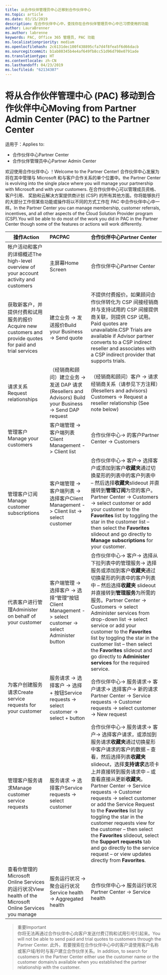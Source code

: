 ```yaml
---
title: 从合作伙伴管理员中心迁移到合作伙伴中心
ms.topic: article
ms.date: 03/15/2019
description: 在合作伙伴中心中，查找你在合作伙伴管理员中心中已习惯使用的功能
author: LauraBrenner
ms.author: labrenne
keywords: PAC, Office 365 管理员, PAC 功能
ms.localizationpriority: medium
ms.openlocfilehash: 2c6131dec100f438895cfa7d4f8fea5f6d66dacb
ms.sourcegitcommit: b1ab80345b4e4af649fb8cc51d96d798e0791ade
ms.translationtype: HT
ms.contentlocale: zh-CN
ms.lasthandoff: 04/23/2019
ms.locfileid: "62134307"
---
```

# <a name="moving-from-partner-admin-center-pac-to-the-partner-center"></a><span data-ttu-id="b59bf-104">将从合作伙伴管理中心 (PAC) 移动到合作伙伴中心</span><span class="sxs-lookup"><span data-stu-id="b59bf-104">Moving from Partner Admin Center (PAC) to the Partner Center</span></span>

<span data-ttu-id="b59bf-105">适用于：</span><span class="sxs-lookup"><span data-stu-id="b59bf-105">Applies to:</span></span>
- <span data-ttu-id="b59bf-106">合作伙伴中心</span><span class="sxs-lookup"><span data-stu-id="b59bf-106">Partner Center</span></span>
- <span data-ttu-id="b59bf-107">合作伙伴管理员中心</span><span class="sxs-lookup"><span data-stu-id="b59bf-107">Partner Admin Center</span></span>

<span data-ttu-id="b59bf-108">欢迎使用合作伙伴中心 ！</span><span class="sxs-lookup"><span data-stu-id="b59bf-108">Welcome to the Partner Center!</span></span> <span data-ttu-id="b59bf-109">合作伙伴中心发展为将在其中管理与 Microsoft 和与客户合作关系的单个位置中。</span><span class="sxs-lookup"><span data-stu-id="b59bf-109">the Partner Center is evolving into the single place where you will manage your partnership with Microsoft and with your customers.</span></span> <span data-ttu-id="b59bf-110">在合作伙伴中心可以管理成员资格、 客户引用、 奖励和云解决方案提供商计划 (CSP) 的所有其他方面。你将能够执行的大部分工作但某些功能或操作将以不同的方式工作在 PAC 中合作伙伴中心中一样。</span><span class="sxs-lookup"><span data-stu-id="b59bf-110">In the Partner Center you can manage membership, customer referrals, incentives, and all other aspects of the Cloud Solution Provider program (CSP).You will be able to do most of the work you did in PAC in the Partner Center though some of the features or actions will work differently.</span></span> 


|<span data-ttu-id="b59bf-111">**操作**</span><span class="sxs-lookup"><span data-stu-id="b59bf-111">**Action**</span></span>   |<span data-ttu-id="b59bf-112">**PAC**</span><span class="sxs-lookup"><span data-stu-id="b59bf-112">**PAC**</span></span>   |<span data-ttu-id="b59bf-113">**合作伙伴中心**</span><span class="sxs-lookup"><span data-stu-id="b59bf-113">**Partner Center**</span></span>   |
|--------------|:--------------|:---------------|
|<span data-ttu-id="b59bf-114">帐户活动和客户的详细概述</span><span class="sxs-lookup"><span data-stu-id="b59bf-114">The high-level overview of your account activity and customers</span></span>|<span data-ttu-id="b59bf-115">主屏幕</span><span class="sxs-lookup"><span data-stu-id="b59bf-115">Home Screen</span></span>|<span data-ttu-id="b59bf-116">合作伙伴中心</span><span class="sxs-lookup"><span data-stu-id="b59bf-116">Partner Center</span></span>|
|<span data-ttu-id="b59bf-117">获取新客户，并提供付费和试用服务的报价</span><span class="sxs-lookup"><span data-stu-id="b59bf-117">Acquire new customers and provide quotes for paid and trial services</span></span>|<span data-ttu-id="b59bf-118">建立业务 -> 发送报价</span><span class="sxs-lookup"><span data-stu-id="b59bf-118">Build your Business -> Send quote</span></span>|<span data-ttu-id="b59bf-119">不提供付费报价。如果顾问合作伙伴转化为 CSP 间接经销商并与支持试用的 CSP 间接提供商关联，则提供 CSP 试用。</span><span class="sxs-lookup"><span data-stu-id="b59bf-119">Paid quotes are unavailable.CSP Trials are available if Advisor partner converts to a CSP indirect reseller and associates with a CSP indirect provider that supports trials.</span></span> |
|<span data-ttu-id="b59bf-120">请求关系</span><span class="sxs-lookup"><span data-stu-id="b59bf-120">Request relationships</span></span>|<span data-ttu-id="b59bf-121">（经销商和顾问）建立业务 -> 发送 DAP 请求</span><span class="sxs-lookup"><span data-stu-id="b59bf-121">(Resellers and Advisors) Build your Business -> Send DAP request</span></span>|<span data-ttu-id="b59bf-122">（经销商和顾问）客户 -> 请求经销商关系（请参见下方注释）</span><span class="sxs-lookup"><span data-stu-id="b59bf-122">(Resellers and advisors) Customers -> Request a reseller relationship (See note below)</span></span>|
|<span data-ttu-id="b59bf-123">管理客户</span><span class="sxs-lookup"><span data-stu-id="b59bf-123">Manage your customers</span></span>|<span data-ttu-id="b59bf-124">客户端管理 -> 客户端列表</span><span class="sxs-lookup"><span data-stu-id="b59bf-124">Client Management -> Client list</span></span>|<span data-ttu-id="b59bf-125">合作伙伴中心-> 的客户</span><span class="sxs-lookup"><span data-stu-id="b59bf-125">Partner Center -> Customers</span></span>|
|<span data-ttu-id="b59bf-126">管理客户订阅</span><span class="sxs-lookup"><span data-stu-id="b59bf-126">Manage customer subscriptions</span></span>|<span data-ttu-id="b59bf-127">客户端管理 -> 客户端列表 -> 选择客户</span><span class="sxs-lookup"><span data-stu-id="b59bf-127">Client Management -> Client list -> select customer</span></span>|<span data-ttu-id="b59bf-128">合作伙伴中心-> 客户-> 选择客户或添加到客户**收藏夹**通过切换星形的列表中的客户列表中 – 然后选择**收藏夹**slideout 并直接转到**管理订阅**为您的客户。</span><span class="sxs-lookup"><span data-stu-id="b59bf-128">Partner Center -> Customers -> select customer or add your customer to the **Favorites** list by toggling the star in the customer list – then select the **Favorites** slideout and go directly to **Manage subscriptions** for your customer.</span></span>|
|<span data-ttu-id="b59bf-129">代表客户进行管理</span><span class="sxs-lookup"><span data-stu-id="b59bf-129">Administer on behalf of your customer</span></span>|<span data-ttu-id="b59bf-130">客户端管理 -> 选择客户 -> 选择“管理”按钮</span><span class="sxs-lookup"><span data-stu-id="b59bf-130">Client Management -> select customer -> select Administer button</span></span>|<span data-ttu-id="b59bf-131">合作伙伴中心-> 客户-> 选择从下拉列表中的管理服务-> 选择服务或添加到客户**收藏夹**通过切换星形的列表中的客户列表中 – 然后选择**收藏夹** slideout 并直接转到**管理服务**为所需的服务。</span><span class="sxs-lookup"><span data-stu-id="b59bf-131">Partner Center -> Customers -> select Administer services from drop-down list -> select service or add your customer to the **Favorites** list by toggling the star in the customer list – then select the **Favorites** slideout and go directly to **Administer services** for the required service.</span></span>|
|<span data-ttu-id="b59bf-132">为客户创建服务请求</span><span class="sxs-lookup"><span data-stu-id="b59bf-132">Create service requests for your customer</span></span>|<span data-ttu-id="b59bf-133">服务请求 -> 选择客户 -> 选择 + 按钮</span><span class="sxs-lookup"><span data-stu-id="b59bf-133">Service requests -> select customer -> select + button</span></span> | <span data-ttu-id="b59bf-134">合作伙伴中心-> 服务请求-> 客户请求-> 选择客户-> 新的请求</span><span class="sxs-lookup"><span data-stu-id="b59bf-134">Partner Center -> Service requests -> Customer requests -> select customer -> New request</span></span>|
|<span data-ttu-id="b59bf-135">管理客户服务请求</span><span class="sxs-lookup"><span data-stu-id="b59bf-135">Manage customer service requests</span></span>| <span data-ttu-id="b59bf-136">服务请求 -> 选择客户</span><span class="sxs-lookup"><span data-stu-id="b59bf-136">Service requests -> select customer</span></span>|<span data-ttu-id="b59bf-137">合作伙伴中心-> 服务请求-> 客户-> 选择客户请求，或添加到服务请求**收藏夹**通过切换星形中客户请求的客户的数据 – 查看，然后选择列表**收藏夹**slideout，选择**支持请求**选项卡上并直接转到服务请求中 – 或查看直接从更新**收藏夹**。</span><span class="sxs-lookup"><span data-stu-id="b59bf-137">Partner Center -> Service requests -> Customer requests -> select customer or add the Service Request to the **Favorites** list by toggling the star in the customer requests view for the customer – then select the **Favorites** slideout, select the **Support requests** tab and go directly to the service request – or view updates directly from **Favorites**.</span></span>|
|<span data-ttu-id="b59bf-138">查看你管理的 Microsoft Online Services 的运行状况</span><span class="sxs-lookup"><span data-stu-id="b59bf-138">View health of the Microsoft Online Services you manage</span></span>|<span data-ttu-id="b59bf-139">服务运行状况 -> 聚合运行状况</span><span class="sxs-lookup"><span data-stu-id="b59bf-139">Service health -> Aggregated health</span></span>|<span data-ttu-id="b59bf-140">合作伙伴中心-> 服务运行状况</span><span class="sxs-lookup"><span data-stu-id="b59bf-140">Partner Center -> Service health</span></span>|

><span data-ttu-id="b59bf-141">重要</span><span class="sxs-lookup"><span data-stu-id="b59bf-141">Important</span></span><br>
<span data-ttu-id="b59bf-142">你将无法再通过合作伙伴中心向客户发送付费订购和试用引号引起来。</span><span class="sxs-lookup"><span data-stu-id="b59bf-142">You will not be able to send paid and trial quotes to customers through the Partner Center.</span></span> <span data-ttu-id="b59bf-143">此外，若要搜索在合作伙伴中心中的客户请使用客户名称或客户域/秒时与客户建立合作伙伴关系。</span><span class="sxs-lookup"><span data-stu-id="b59bf-143">In addition, to search for customers in the Partner Center either use the customer name or the customer domain/s available when you established the partner relationship with the customer.</span></span>